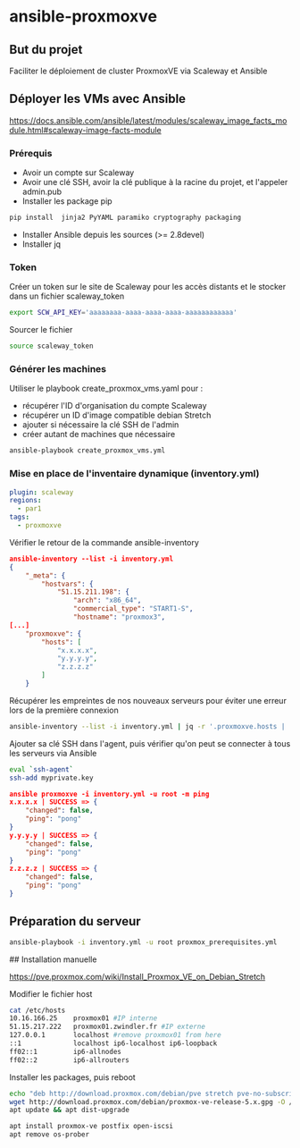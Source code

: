 # ansible-proxmoxve

## But du projet

Faciliter le déploiement de cluster ProxmoxVE via Scaleway et Ansible

## Déployer les VMs avec Ansible

https://docs.ansible.com/ansible/latest/modules/scaleway_image_facts_module.html#scaleway-image-facts-module

### Prérequis

* Avoir un compte sur Scaleway
* Avoir une clé SSH, avoir la clé publique à la racine du projet, et l'appeler admin.pub
* Installer les package pip

```bash
pip install  jinja2 PyYAML paramiko cryptography packaging
```

* Installer Ansible depuis les sources (>= 2.8devel)
* Installer jq

### Token

Créer un token sur le site de Scaleway pour les accès distants et le stocker dans un fichier scaleway_token

```bash
export SCW_API_KEY='aaaaaaaa-aaaa-aaaa-aaaa-aaaaaaaaaaaa'
```

Sourcer le fichier

```bash
source scaleway_token
```

### Générer les machines

Utiliser le playbook create_proxmox_vms.yaml pour :

* récupérer l'ID d'organisation du compte Scaleway
* récupérer un ID d'image compatible debian Stretch
* ajouter si nécessaire la clé SSH de l'admin
* créer autant de machines que nécessaire

```bash
ansible-playbook create_proxmox_vms.yml
```

### Mise en place de l'inventaire dynamique (inventory.yml)

```YAML
plugin: scaleway
regions:
  - par1
tags:
  - proxmoxve
```

Vérifier le retour de la commande ansible-inventory

```JSON
ansible-inventory --list -i inventory.yml
{
    "_meta": {
        "hostvars": {
            "51.15.211.198": {
                "arch": "x86_64",
                "commercial_type": "START1-S",
                "hostname": "proxmox3",
[...]
    "proxmoxve": {
        "hosts": [
            "x.x.x.x",
            "y.y.y.y",
            "z.z.z.z"
        ]
    }

```

Récupérer les empreintes de nos nouveaux serveurs pour éviter une erreur lors de la première connexion

```bash
ansible-inventory --list -i inventory.yml | jq -r '.proxmoxve.hosts | .[]' | xargs ssh-keyscan >> ~/.ssh/known_hosts
```


Ajouter sa clé SSH dans l'agent, puis vérifier qu'on peut se connecter à tous les serveurs via Ansible

```bash
eval `ssh-agent`
ssh-add myprivate.key
```

```JSON
ansible proxmoxve -i inventory.yml -u root -m ping
x.x.x.x | SUCCESS => {
    "changed": false,
    "ping": "pong"
}
y.y.y.y | SUCCESS => {
    "changed": false,
    "ping": "pong"
}
z.z.z.z | SUCCESS => {
    "changed": false,
    "ping": "pong"
}
```

## Préparation du serveur

```bash
ansible-playbook -i inventory.yml -u root proxmox_prerequisites.yml
```

## Installation manuelle

https://pve.proxmox.com/wiki/Install_Proxmox_VE_on_Debian_Stretch

Modifier le fichier host

```bash
cat /etc/hosts
10.16.166.25    proxmox01 #IP interne
51.15.217.222   proxmox01.zwindler.fr #IP externe
127.0.0.1       localhost #remove proxmox01 from here
::1             localhost ip6-localhost ip6-loopback
ff02::1         ip6-allnodes
ff02::2         ip6-allrouters
```

Installer les packages, puis reboot

```bash
echo "deb http://download.proxmox.com/debian/pve stretch pve-no-subscription" > /etc/apt/sources.list.d/pve-install-repo.list
wget http://download.proxmox.com/debian/proxmox-ve-release-5.x.gpg -O /etc/apt/trusted.gpg.d/proxmox-ve-release-5.x.gpg
apt update && apt dist-upgrade

apt install proxmox-ve postfix open-iscsi
apt remove os-prober
```
